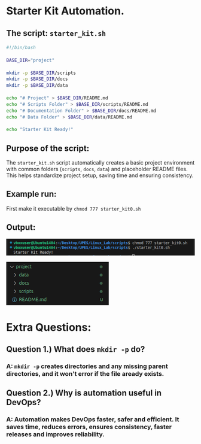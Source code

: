 # Starter Kit Automation.

## The script: `starter_kit.sh`
```bash
#!/bin/bash

BASE_DIR="project"

mkdir -p $BASE_DIR/scripts
mkdir -p $BASE_DIR/docs
mkdir -p $BASE_DIR/data

echo "# Project" > $BASE_DIR/README.md
echo "# Scripts Folder" > $BASE_DIR/scripts/README.md
echo "# Documentation Folder" > $BASE_DIR/docs/README.md
echo "# Data Folder" > $BASE_DIR/data/README.md

echo "Starter Kit Ready!"
```

## Purpose of the script:
The `starter_kit.sh` script automatically creates a basic project environment with common folders (`scripts`, `docs`, `data`) and placeholder README files.  
This helps standardize project setup, saving time and ensuring consistency.

## Example run:
First make it executable by `chmod 777 starter_kit0.sh`

## Output:

![Image](<../Image/Screenshot from 2025-09-08 18-28-03.png>)

![Image](../Image/kit.png)



# Extra Questions:
## Question 1.) What does `mkdir -p` do?
### A: `mkdir -p` creates directories and any missing parent directories, and it won't error if the file aready exists.

## Question 2.) Why is automation useful in DevOps?
### A: Automation makes DevOps faster, safer and efficient. It saves time, reduces errors, ensures consistency, faster releases and improves reliability.